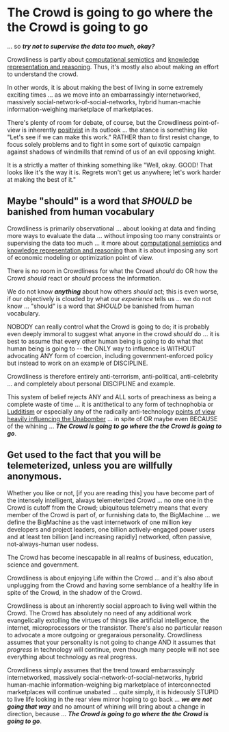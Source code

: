 # The Crowd is going to go where the the Crowd is going to go

... so ***try not to supervise the data too much, okay?***

Crowdliness is partly about [computational semiotics](https://en.wikipedia.org/wiki/Computational_semiotics) and [knowledge representation and reasoning](https://en.wikipedia.org/wiki/Knowledge_representation_and_reasoning). Thus, it's mostly also about making an effort to understand the crowd.

In other words, it is about making the best of living in some extremely exciting times ... as we move into an embarrassingly internetworked, massively social-network-of-social-networks, hybrid human-machie information-weighing marketplace of marketplaces.

There's plenty of room for debate, of course, but the Crowdliness point-of-view is inherently [positivist](https://en.wikipedia.org/wiki/Positivism) in its outlook ... the stance is something like "Let's see if we can make this work." RATHER than to first resist change, to focus solely problems and to fight in some sort of quixotic campaign against shadows of windmills that remind of us of an evil opposing knight.   

It is a strictly a matter of thinking something like "Well, okay. GOOD! That looks like it's the way it is. Regrets won't get us anywhere; let's work harder at making the best of it."

## Maybe "should" is a word that *SHOULD* be banished from human vocabulary

Crowdliness is primarily observational ... about looking at data and finding more ways to evaluate the data ... without imposing too many constraints or supervising the data too much ...  it more about [computational semiotics](https://en.wikipedia.org/wiki/Computational_semiotics) and [knowledge representation and reasoning](https://en.wikipedia.org/wiki/Knowledge_representation_and_reasoning) than it is about imposing any sort of economic modeling or optimization point of view.

There is no room in Crowdliness for what the Crowd *should* do OR how the Crowd *should* react or *should* process the information.

We do not know ***anything*** about how others *should* act; this is even worse, if our objectively is clouded by what our *experience* tells us ... we do not know ... "should" is a word that *SHOULD* be banished from human vocabulary.

NOBODY can really control what the Crowd is going to do; it is probably even deeply immoral to suggest what anyone in the crowd *should* do ... it is best to assume that every other human being is going to do what that human being is going to -- the ONLY way to influence is WITHOUT advocating ANY form of coercion, including government-enforced policy but instead to work on an example of DISCIPLINE. 

Crowdliness is therefore entirely anti-terrorism, anti-political, anti-celebrity ... and completely about personal DISCIPLINE and example.

This system of belief rejects ANY and ALL sorts of preachiness as being a complete waste of time ... it is antithetical to any form of technophobia or [Ludditism](https://en.wikipedia.org/wiki/Luddite) or especially any of the radically anti-technology [points of view heavily influencing the Unabomber](https://en.wikipedia.org/wiki/Unabomber_Manifesto#Influences) ... in spite of OR maybe even BECAUSE of the whining ... ***The Crowd is going to go where the the Crowd is going to go***.

## Get used to the fact that you will be telemeterized, unless you are willfully anonymous. 

Whether you like or not, [if you are reading this] you have become part of the intensely intelligent, always telemeterized Crowd ... no one one in the Crowd is cutoff from the Crowd; ubiquitous telemetry means that every member of the Crowd is part of, or furnishing data to, the BigMachine ... we define the BigMachine as the vast internetwork of one million key developers and project leaders, one billion actively-engaged power users and at least ten billion [and increasing rapidly] networked, often passive, not-always-human user nodess.

The Crowd has become inescapable in all realms of business, education, science and government. 

Crowdliness is about enjoying Life within the Crowd ... and it's also about unplugging from the Crowd and having some semblance of a healthy life in spite of the Crowd, in the shadow of the Crowd.

Crowdliness is about an inherently social approach to living well within the Crowd. The Crowd has absolutely no need of any additional work evangelically extolling the virtues of things like artificial intelligence, the internet, microprocessors or the transistor. There's also no particular reason to advocate a more outgoing or gregaraious personality. Crowdliness assumes that your personality is not going to change AND it assumes that *progress* in technology will continue, even though many people will not see everything about technology as real progress.

Crowdliness simply assumes that the trend toward embarrassingly internetworked, massively social-network-of-social-networks, hybrid human-machie information-weighing big marketplace of interconnected marketplaces will continue unabated ... quite simply, it is hideously STUPID to live life looking in the rear view mirror hoping to go back ... ***we are not going that way*** and no amount of whining will bring about a change in direction, because ... ***The Crowd is going to go where the the Crowd is going to go***.  

